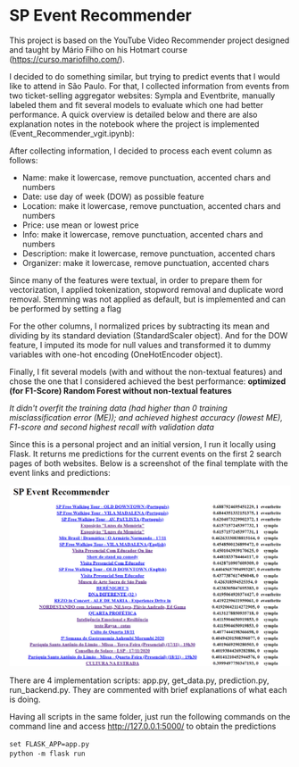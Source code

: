 # SP Event Recommender

This project is based on the YouTube Video Recommender project designed and taught by Mário Filho on his Hotmart course (https://curso.mariofilho.com/).

I decided to do something similar, but trying to predict events that I would like to attend in São Paulo. For that, I collected information from events from two ticket-selling aggregator websites: Sympla and Eventbrite, manually labeled them and fit several models to evaluate which one had better performance. A quick overview is detailed below and there are also explanation notes in the notebook where the project is implemented (Event_Recommender_vgit.ipynb):

After collecting information, I decided to process each event column as follows:
- Name: make it lowercase, remove punctuation, accented chars and numbers
- Date: use day of week (DOW) as possible feature
- Location: make it lowercase, remove punctuation, accented chars and numbers
- Price: use mean or lowest price
- Info: make it lowercase, remove punctuation, accented chars and numbers
- Description: make it lowercase, remove punctuation, accented chars
- Organizer: make it lowercase, remove punctuation, accented chars

Since many of the features were textual, in order to prepare them for vectorization, I applied tokenization, stopword removal and duplicate word removal. Stemming was not applied as default, but is implemented and can be performed by setting a flag

For the other columns, I normalized prices by subtracting its mean and dividing by its standard deviation (StandardScaler object). And for the DOW feature, I imputed its mode for null values and transformed it to dummy variables with one-hot encoding (OneHotEncoder object).

Finally, I fit several models (with and without the non-textual features) and chose the one that I considered achieved the best performance: **optimized (for F1-Score) Random Forest without non-textual features**

*It didn't overfit the training data (had higher than 0 training misclassification error (ME)); and achieved highest accuracy (lowest ME), F1-score and second highest recall with validation data*

Since this is a personal project and an initial version, I run it locally using Flask. It returns me predictions for the current events on the first 2 search pages of both websites. Below is a screenshot of the final template with the event links and predictions:

![Final template](https://github.com/rafael-siqueira/event_rec/blob/master/Event_Recommender.png)

There are 4 implementation scripts: app.py, get_data.py, prediction.py, run_backend.py. They are commented with brief explanations of what each is doing.  

Having all scripts in the same folder, just run the following commands on the command line and access http://127.0.0.1:5000/ to obtain the predictions

`set FLASK_APP=app.py`  
`python -m flask run`
